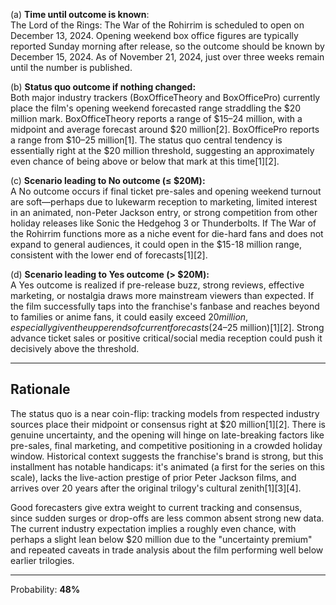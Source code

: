 (a) **Time until outcome is known**:  
The Lord of the Rings: The War of the Rohirrim is scheduled to open on December 13, 2024. Opening weekend box office figures are typically reported Sunday morning after release, so the outcome should be known by December 15, 2024. As of November 21, 2024, just over three weeks remain until the number is published.

(b) **Status quo outcome if nothing changed:**  
Both major industry trackers (BoxOfficeTheory and BoxOfficePro) currently place the film's opening weekend forecasted range straddling the $20 million mark. BoxOfficeTheory reports a range of $15–24 million, with a midpoint and average forecast around $20 million[2]. BoxOfficePro reports a range from $10–25 million[1]. The status quo central tendency is essentially right at the $20 million threshold, suggesting an approximately even chance of being above or below that mark at this time[1][2].

(c) **Scenario leading to No outcome (≤ $20M):**  
A No outcome occurs if final ticket pre-sales and opening weekend turnout are soft—perhaps due to lukewarm reception to marketing, limited interest in an animated, non-Peter Jackson entry, or strong competition from other holiday releases like Sonic the Hedgehog 3 or Thunderbolts. If The War of the Rohirrim functions more as a niche event for die-hard fans and does not expand to general audiences, it could open in the $15-18 million range, consistent with the lower end of forecasts[1][2].

(d) **Scenario leading to Yes outcome (> $20M):**  
A Yes outcome is realized if pre-release buzz, strong reviews, effective marketing, or nostalgia draws more mainstream viewers than expected. If the film successfully taps into the franchise's fanbase and reaches beyond to families or anime fans, it could easily exceed $20 million, especially given the upper ends of current forecasts ($24–25 million)[1][2]. Strong advance ticket sales or positive critical/social media reception could push it decisively above the threshold.

---

## Rationale

The status quo is a near coin-flip: tracking models from respected industry sources place their midpoint or consensus right at $20 million[1][2]. There is genuine uncertainty, and the opening will hinge on late-breaking factors like pre-sales, final marketing, and competitive positioning in a crowded holiday window. Historical context suggests the franchise's brand is strong, but this installment has notable handicaps: it's animated (a first for the series on this scale), lacks the live-action prestige of prior Peter Jackson films, and arrives over 20 years after the original trilogy's cultural zenith[1][3][4].

Good forecasters give extra weight to current tracking and consensus, since sudden surges or drop-offs are less common absent strong new data. The current industry expectation implies a roughly even chance, with perhaps a slight lean below $20 million due to the "uncertainty premium" and repeated caveats in trade analysis about the film performing well below earlier trilogies.

---

Probability: **48%**